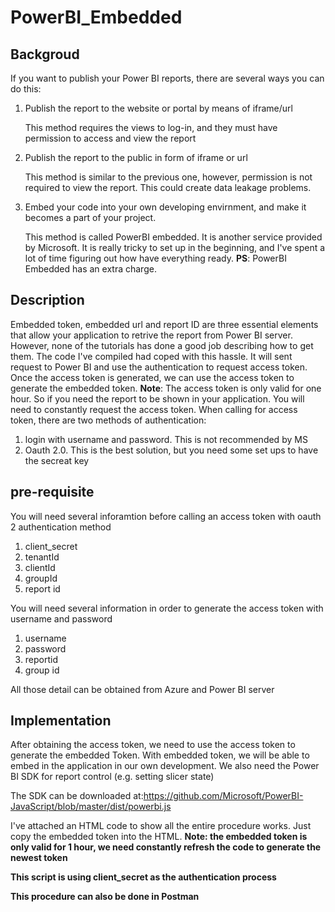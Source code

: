 # PowerBI_Embedded

## Backgroud
If you want to publish your Power BI reports, there are several ways you can do this:
1. Publish the report to the website or portal by means of iframe/url
    
    This method requires the views to log-in, and they must have permission to access and view the report
2. Publish the report to the public in form of iframe or url

    This method is similar to the previous one, however, permission is not required to view the report. This could create data leakage problems.
3. Embed your code into your own developing envirnment, and make it becomes a part of your project.

    This method is called PowerBI embedded. It is another service provided by Microsoft. It is really tricky to set up in the beginning, and I've spent a lot of time figuring out how have everything ready.
**PS**: PowerBI Embedded has an extra charge.

## Description
Embedded token, embedded url and report ID are three essential elements that allow your application to retrive the report from Power BI server. However, none of the tutorials has done a good job describing how to get them.
The code I've compiled had coped with this hassle. It will sent request to Power BI and use the authentication to request access token. Once the access token is generated, we can use the access token to generate the embedded token.
**Note**: The access token is only valid for one hour. So if you need the report to be shown in your application. You will need to constantly request the access token.
 When calling for access token, there are two methods of authentication:
 1. login with username and password. This is not recommended by MS
 2. Oauth 2.0. This is the best solution, but you need some set ups to have the secreat key
 
## pre-requisite
You will need several inforamtion before calling an access token with oauth 2 authentication method
1. client_secret
2. tenantId
3. clientId
4. groupId
5. report id

You will need several information in order to generate the access token with username and password
1. username
2. password
3. reportid
4. group id

All those detail can be obtained from Azure and Power BI server
## Implementation
After obtaining the access token, we need to use the access token to generate the embedded Token. With embedded token, we will be able to embed in the application in our own development. We also need the Power BI SDK for report control (e.g. setting slicer state)

The SDK can be downloaded at:https://github.com/Microsoft/PowerBI-JavaScript/blob/master/dist/powerbi.js

I've attached an HTML code to show all the entire procedure works. Just copy the embedded token into the HTML. 
**Note: the embedded token is only valid for 1 hour, we need constantly refresh the code to generate the newest token**

**This script is using client_secret as the authentication process**

**This procedure can also be done in Postman**
